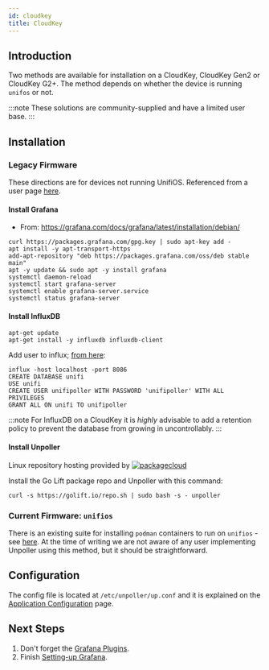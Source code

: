 ```yaml
---
id: cloudkey
title: CloudKey
---
```


## Introduction

Two methods are available for installation on a CloudKey, CloudKey Gen2 or CloudKey G2+.
The method depends on whether the device is running `unifos` or not.

:::note
These solutions are community-supplied and have a limited user base.
:::

## Installation

### Legacy Firmware

These directions are for devices not running UnifiOS.
Referenced from a user page [here](https://www.robertcampbell.dev/2020/07/installing-unifi-poller-influxdb-and.html).

#### Install Grafana

- From: https://grafana.com/docs/grafana/latest/installation/debian/

```shell
curl https://packages.grafana.com/gpg.key | sudo apt-key add -
apt install -y apt-transport-https
add-apt-repository "deb https://packages.grafana.com/oss/deb stable main"
apt -y update && sudo apt -y install grafana
systemctl daemon-reload
systemctl start grafana-server
systemctl enable grafana-server.service
systemctl status grafana-server
```

#### Install InfluxDB

```shell
apt-get update
apt-get install -y influxdb influxdb-client
```

Add user to influx; [from here](https://v2.docs.influxdata.com/v2.0/users/create-user/):

```shell
influx -host localhost -port 8086
CREATE DATABASE unifi
USE unifi
CREATE USER unifipoller WITH PASSWORD 'unifipoller' WITH ALL PRIVILEGES
GRANT ALL ON unifi TO unifipoller
```

:::note
For InfluxDB on a CloudKey it is *highly* advisable to add a retention policy to
prevent the database from growing in uncontrollably.
:::

#### Install Unpoller

Linux repository hosting provided by
[![packagecloud](https://docs.golift.io/integrations/packagecloud-full.png "PackageCloud.io")](http://packagecloud.io)

Install the Go Lift package repo and Unpoller with this command:

```shell
curl -s https://golift.io/repo.sh | sudo bash -s - unpoller
```

### Current Firmware: `unifios`

There is an existing suite for installing `podman` containers to run on `unifios` -
see [here](https://github.com/boostchicken/udm-utilities).  At the time of writing  we are not
aware of any user implementing Unpoller using this method, but it should be straightforward.

## Configuration

The config file is located at `/etc/unpoller/up.conf` and
it is explained on the [Application Configuration](../install/configuration) page.

## Next Steps

1. Don't forget the [Grafana Plugins](../dependencies/grafana#plugins).
1. Finish [Setting-up Grafana](../install/grafana).

